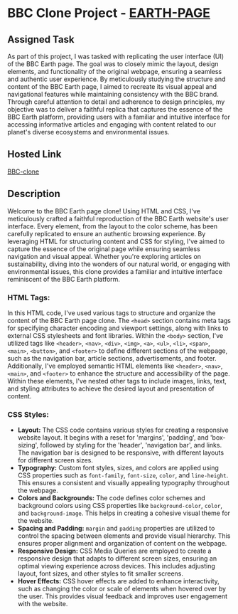# BBC Clone Project - [EARTH-PAGE](https://geekathon-team-10.vercel.app/Geekathon-BBC-website/Anuja/earth.html)

## Assigned Task
As part of this project, I was tasked with replicating the user interface (UI) of the BBC Earth page. The goal was to closely mimic the layout, design elements, and functionality of the original webpage, ensuring a seamless and authentic user experience. By meticulously studying the structure and content of the BBC Earth page, I aimed to recreate its visual appeal and navigational features while maintaining consistency with the BBC brand. Through careful attention to detail and adherence to design principles, my objective was to deliver a faithful replica that captures the essence of the BBC Earth platform, providing users with a familiar and intuitive interface for accessing informative articles and engaging with content related to our planet's diverse ecosystems and environmental issues.

## Hosted Link
[BBC-clone](https://geekathon-team-10.vercel.app/)

## Description
Welcome to the BBC Earth page clone! Using HTML and CSS, I've meticulously crafted a faithful reproduction of the BBC Earth website's user interface. Every element, from the layout to the color scheme, has been carefully replicated to ensure an authentic browsing experience. By leveraging HTML for structuring content and CSS for styling, I've aimed to capture the essence of the original page while ensuring seamless navigation and visual appeal. Whether you're exploring articles on sustainability, diving into the wonders of our natural world, or engaging with environmental issues, this clone provides a familiar and intuitive interface reminiscent of the BBC Earth platform.

### HTML Tags:
In this HTML code, I've used various tags to structure and organize the content of the BBC Earth page clone. The `<head>` section contains meta tags for specifying character encoding and viewport settings, along with links to external CSS stylesheets and font libraries. Within the `<body>` section, I've utilized tags like `<header>`, `<nav>`, `<div>`, `<img>`, `<a>`, `<ul>`, `<li>`, `<span>`, `<main>`, `<button>`, and `<footer>` to define different sections of the webpage, such as the navigation bar, article sections, advertisements, and footer. Additionally, I've employed semantic HTML elements like `<header>`, `<nav>`, `<main>`, and `<footer>` to enhance the structure and accessibility of the page. Within these elements, I've nested other tags to include images, links, text, and styling attributes to achieve the desired layout and presentation of content.

### CSS Styles:
- **Layout:** The  CSS code contains various styles for creating a responsive website layout. It begins with a reset for 'margins', 'padding', and 'box-sizing', followed by styling for the 'header', 'navigation bar', and links. The navigation bar is designed to be responsive, with different layouts for different screen sizes.
- **Typography:** Custom font styles, sizes, and colors are applied using CSS properties such as `font-family`, `font-size`, `color`, and `line-height`. This ensures a consistent and visually appealing typography throughout the webpage.
- **Colors and Backgrounds:** The code defines color schemes and background colors using CSS properties like `background-color`, `color`, and `background-image`. This helps in creating a cohesive visual theme for the website.
- **Spacing and Padding:** `margin` and `padding` properties are utilized to control the spacing between elements and provide visual hierarchy. This ensures proper alignment and organization of content on the webpage.
- **Responsive Design:** CSS Media Queries are employed to create a responsive design that adapts to different screen sizes, ensuring an optimal viewing experience across devices. This includes adjusting layout, font sizes, and other styles to fit smaller screens.
- **Hover Effects:** CSS hover effects are added to enhance interactivity, such as changing the color or scale of elements when hovered over by the user. This provides visual feedback and improves user engagement with the website.


